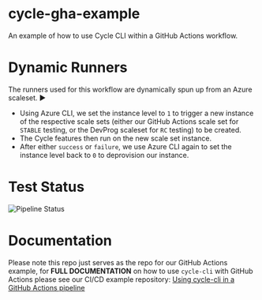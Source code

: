 # cycle-gha-example
An example of how to use Cycle CLI within a GitHub Actions workflow.

# Dynamic Runners
The runners used for this workflow are dynamically spun up from an Azure scaleset. ▶️

- Using Azure CLI, we set the instance level to `1` to trigger a new instance of the respective scale sets (either our GitHub Actions scale set for `STABLE` testing, or the DevProg scaleset for `RC` testing) to be created.
- The Cycle features then run on the new scale set instance.
- After either `success` or `failure`, we use Azure CLI again to set the instance level back to `0` to deprovision our instance.

# Test Status
![Pipeline Status](https://github.com/CycleLabsGHA/cycle-gha-example/actions/workflows/cycle-stable-testing.yml/badge.svg)

# Documentation
Please note this repo just serves as the repo for our GitHub Actions example, for **FULL DOCUMENTATION** on how to use `cycle-cli` with GitHub Actions please see our CI/CD example repository: [Using cycle-cli in a GitHub Actions pipeline](https://dev.azure.com/cyclelabs/cycle-codetemplates/_git/githubactions)
